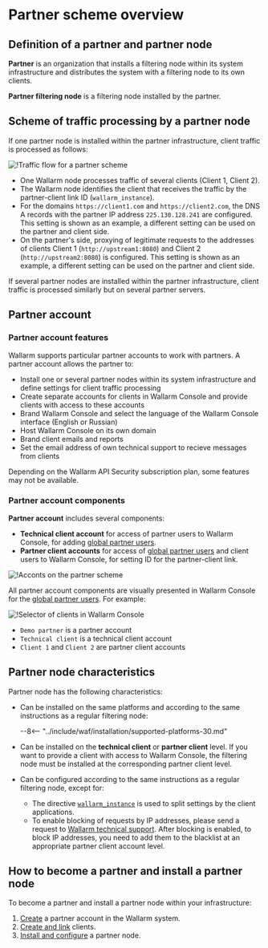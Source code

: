 # Partner scheme overview

## Definition of a partner and partner node

**Partner** is an organization that installs a filtering node within its system infrastructure and distributes the system with a filtering node to its own clients.

**Partner filtering node** is a filtering node installed by the partner.

## Scheme of traffic processing by a partner node

If one partner node is installed within the partner infrastructure, client traffic is processed as follows:

![!Traffic flow for a partner scheme](../images/partner-waf-node/partner-traffic-processing.png)

* One Wallarm node processes traffic of several clients (Client 1, Client 2).
* The Wallarm node identifies the client that receives the traffic by the partner-client link ID (`wallarm_instance`).
* For the domains `https://client1.com` and `https://client2.com`, the DNS A records with the partner IP address `225.130.128.241` are configured. This setting is shown as an example, a different setting can be used on the partner and client side.
* On the partner's side, proxying of legitimate requests to the addresses of clients Client 1 (`http://upstream1:8080`) and Client 2 (`http://upstream2:8080`) is configured. This setting is shown as an example, a different setting can be used on the partner and client side.

If several partner nodes are installed within the partner infrastructure, client traffic is processed similarly but on several partner servers.

## Partner account

### Partner account features

Wallarm supports particular partner accounts to work with partners. A partner account allows the partner to:

* Install one or several partner nodes within its system infrastructure and define settings for client traffic processing
* Create separate accounts for clients in Wallarm Console and provide clients with access to these accounts
* Brand Wallarm Console and select the language of the Wallarm Console interface (English or Russian)
* Host Wallarm Console on its own domain
* Brand client emails and reports
* Set the email address of own technical support to recieve messages from clients

Depending on the Wallarm API Security subscription plan, some features may not be available.

### Partner account components

**Partner account** includes several components:

* **Technical client account** for access of partner users to Wallarm Console, for adding [global partner users](../user-guides/settings/users.md#user-roles).
* **Partner client accounts** for access of [global partner users](../user-guides/settings/users.md#user-roles) and client users to Wallarm Console, for setting ID for the partner-client link.

![!Acconts on the partner scheme](../images/partner-waf-node/accounts-scheme.png)

All partner account components are visually presented in Wallarm Console for the [global partner users](../user-guides/settings/users.md#user-roles). For example:

![!Selector of clients in Wallarm Console](../images/partner-waf-node/clients-selector-in-console.png)

* `Demo partner` is a partner account
* `Technical client` is a technical client account
* `Client 1` and `Client 2` are partner client accounts

## Partner node characteristics

Partner node has the following characteristics:

* Can be installed on the same platforms and according to the same instructions as a regular filtering node:

    --8<-- "../include/waf/installation/supported-platforms-30.md"
* Can be installed on the **technical client** or **partner client** level. If you want to provide a client with access to Wallarm Console, the filtering node must be installed at the corresponding partner client level.
* Can be configured according to the same instructions as a regular filtering node, except for:
    * The directive [`wallarm_instance`](../admin-en/configure-parameters-en.md#wallarm_instance) is used to split settings by the client applications.
    * To enable blocking of requests by IP addresses, please send a request to [Wallarm technical support](mailto:support@wallarm.com). After blocking is enabled, to block IP addresses, you need to add them to the blacklist at an appropriate partner client account level.

## How to become a partner and install a partner node

To become a partner and install a partner node within your infrastructure:

1. [Create](creating-partner-account.md) a partner account in the Wallarm system.
2. [Create and link](connecting-clients.md) clients.
3. [Install and configure](installing-partner-waf-node.md) a partner node.
